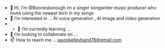 - 👋 Hi, I’m @Boonesborough im a singer songwriter music producer who loves using the newest tech in my songs
- 👀 I’m interested in ... AI voice generation , AI image and video generation
- - 🌱 I’m currently learning ...
- 💞️ I’m looking to collaborate on ...
- 📫 How to reach me ... jasonkelleyband78@gmail.com

<!---
Boonesborough/Boonesborough is a ✨ special ✨ repository because its `README.md` (this file) appears on your GitHub profile.
You can click the Preview link to take a look at your changes.
--->
